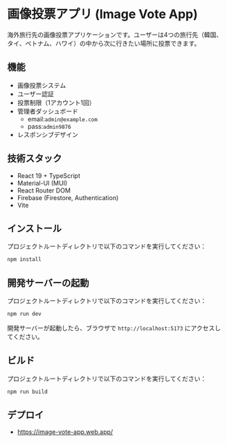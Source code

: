 # 画像投票アプリ (Image Vote App)

海外旅行先の画像投票アプリケーションです。ユーザーは4つの旅行先（韓国、タイ、ベトナム、ハワイ）の中から次に行きたい場所に投票できます。

## 機能

- 画像投票システム
- ユーザー認証
- 投票制限（1アカウント1回）
- 管理者ダッシュボード
  - email:`admin@example.com`
  - pass:`admin9876`
- レスポンシブデザイン

## 技術スタック

- React 19 + TypeScript
- Material-UI (MUI)
- React Router DOM
- Firebase (Firestore, Authentication)
- Vite

## インストール

プロジェクトルートディレクトリで以下のコマンドを実行してください：

```bash
npm install
```

## 開発サーバーの起動

プロジェクトルートディレクトリで以下のコマンドを実行してください：

```bash
npm run dev
```

開発サーバーが起動したら、ブラウザで `http://localhost:5173` にアクセスしてください。

## ビルド

プロジェクトルートディレクトリで以下のコマンドを実行してください：

```bash
npm run build
```

## デプロイ

- https://image-vote-app.web.app/